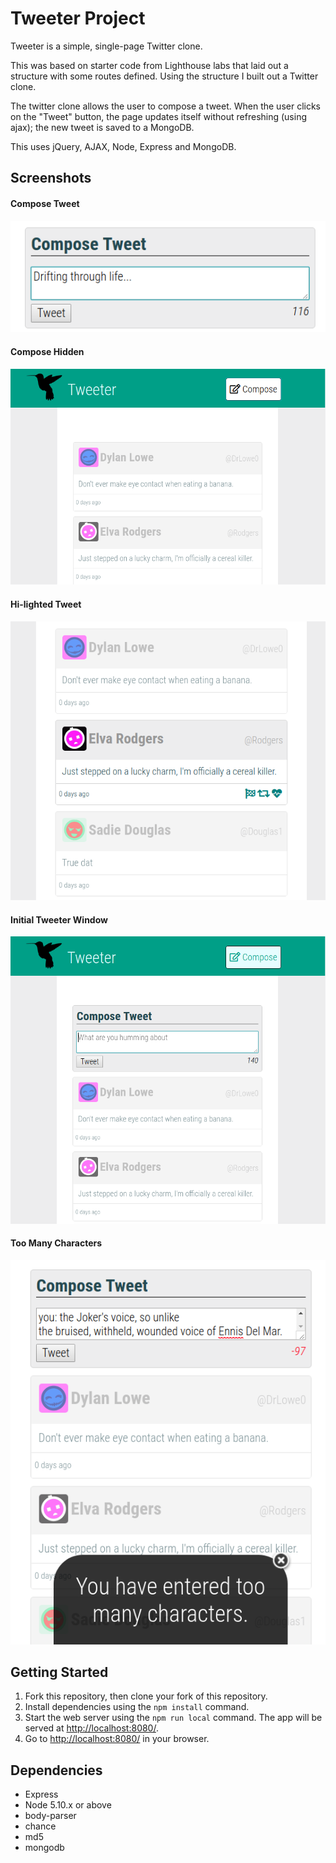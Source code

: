 # Tweeter Project

Tweeter is a simple, single-page Twitter clone.

This was based on starter code from Lighthouse labs that laid out a structure with some routes defined. Using the structure I built out a Twitter clone.

The twitter clone allows the user to compose a tweet. When the user clicks on the "Tweet" button, the page updates itself without refreshing (using ajax); the new tweet is saved to a MongoDB.

This uses jQuery, AJAX, Node, Express and MongoDB.

## Screenshots

#### Compose Tweet
![Compose Tweet](https://github.com/melchua/tweeter/blob/master/docs/tweeter-composetweet.png?)

#### Compose Hidden
![Compose Hidden](https://github.com/melchua/tweeter/blob/master/docs/tweeter-hiddencompose.png)

#### Hi-lighted Tweet
![Hi-lighted Tweet](https://github.com/melchua/tweeter/blob/master/docs/tweeter-highlighted.png)

#### Initial Tweeter Window
![Initial Tweeter Window](https://github.com/melchua/tweeter/blob/master/docs/tweeter-main.png)

#### Too Many Characters
![Too Many Characters](https://github.com/melchua/tweeter/blob/master/docs/tweeter-toomanychars.png)


## Getting Started

1. Fork this repository, then clone your fork of this repository.
2. Install dependencies using the `npm install` command.
3. Start the web server using the `npm run local` command. The app will be served at <http://localhost:8080/>.
4. Go to <http://localhost:8080/> in your browser.

## Dependencies

- Express
- Node 5.10.x or above
- body-parser
- chance
- md5
- mongodb
